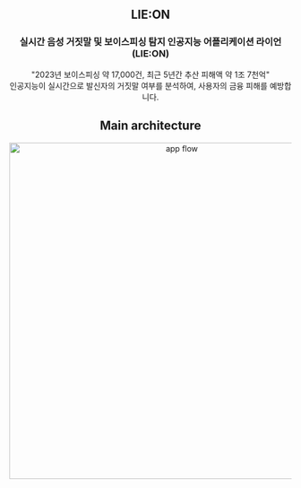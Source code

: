 <div align=center>

<h2>LIE:ON</h2>
<h3>실시간 음성 거짓말 및 보이스피싱 탐지 인공지능 어플리케이션 <strong>라이언(LIE:ON)</strong></h3>
<p>"2023년 보이스피싱 약 17,000건, 최근 5년간 추산 피해액 약 1조 7천억"<br>인공지능이 실시간으로 발신자의 거짓말 여부를 분석하여, 사용자의 금융 피해를 예방합니다.</p>

<h2>Main architecture</h2>
<img width="600" alt="app flow" src="https://github.com/LIE-ON/.github/assets/94499717/a041b38e-ef8d-495a-a84a-37c4f7965c70">


<!--

**Here are some ideas to get you started:**

🙋‍♀️ A short introduction - what is your organization all about?
🌈 Contribution guidelines - how can the community get involved?
👩‍💻 Useful resources - where can the community find your docs? Is there anything else the community should know?
🍿 Fun facts - what does your team eat for breakfast?
🧙 Remember, you can do mighty things with the power of [Markdown](https://docs.github.com/github/writing-on-github/getting-started-with-writing-and-formatting-on-github/basic-writing-and-formatting-syntax)
-->
